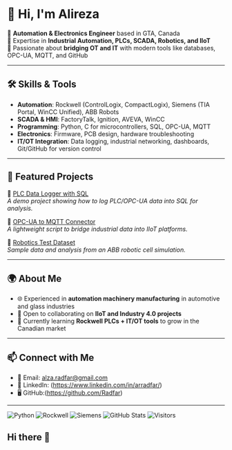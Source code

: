 # 👋 Hi, I'm Alireza  

🔹 **Automation & Electronics Engineer** based in GTA, Canada  
🔹 Expertise in **Industrial Automation, PLCs, SCADA, Robotics, and IIoT**  
🔹 Passionate about **bridging OT and IT** with modern tools like databases, OPC-UA, MQTT, and GitHub  

---

## 🛠️ Skills & Tools
- **Automation**: Rockwell (ControlLogix, CompactLogix), Siemens (TIA Portal, WinCC Unified), ABB Robots  
- **SCADA & HMI**: FactoryTalk, Ignition, AVEVA, WinCC  
- **Programming**: Python, C for microcontrollers, SQL, OPC-UA, MQTT  
- **Electronics**: Firmware, PCB design, hardware troubleshooting  
- **IT/OT Integration**: Data logging, industrial networking, dashboards, Git/GitHub for version control  

---

## 📂 Featured Projects
🔹 [PLC Data Logger with SQL](https://github.com/username/plc-data-logger-sql)  
_A demo project showing how to log PLC/OPC-UA data into SQL for analysis._  

🔹 [OPC-UA to MQTT Connector](https://github.com/username/opcua-mqtt-bridge)  
_A lightweight script to bridge industrial data into IIoT platforms._  

🔹 [Robotics Test Dataset](https://github.com/username/robotics-dataset)  
_Sample data and analysis from an ABB robotic cell simulation._  

---

## 🌍 About Me
- 🌐 Experienced in **automation machinery manufacturing** in automotive and glass industries  
- 🤝 Open to collaborating on **IIoT and Industry 4.0 projects**  
- 🚀 Currently learning **Rockwell PLCs + IT/OT tools** to grow in the Canadian market  

---

## 📫 Connect with Me
- 📧 Email: alza.radfar@gmail.com  
- 💼 LinkedIn: (https://www.linkedin.com/in/arradfar/) 
- 🖥️ GitHub:(https://github.com/Radfar)

---
![Python](https://img.shields.io/badge/Python-3776AB?style=flat&logo=python&logoColor=white)
![Rockwell](https://img.shields.io/badge/Rockwell-FF0000?style=flat&logo=siemens&logoColor=white)
![Siemens](https://img.shields.io/badge/Siemens-009999?style=flat&logo=siemens&logoColor=white)
![GitHub Stats](https://github-readme-stats.vercel.app/api?username=yourusername&show_icons=true&theme=default)
![Visitors](https://komarev.com/ghpvc/?username=yourusername)

## Hi there 👋

<!--
**Radfar/Radfar** is a ✨ _special_ ✨ repository because its `README.md` (this file) appears on your GitHub profile.

Here are some ideas to get you started:

- 🔭 I’m currently working on ...
- 🌱 I’m currently learning ...
- 👯 I’m looking to collaborate on ...
- 🤔 I’m looking for help with ...
- 💬 Ask me about ...
- 📫 How to reach me: ...
- 😄 Pronouns: ...
- ⚡ Fun fact: ...
-->
